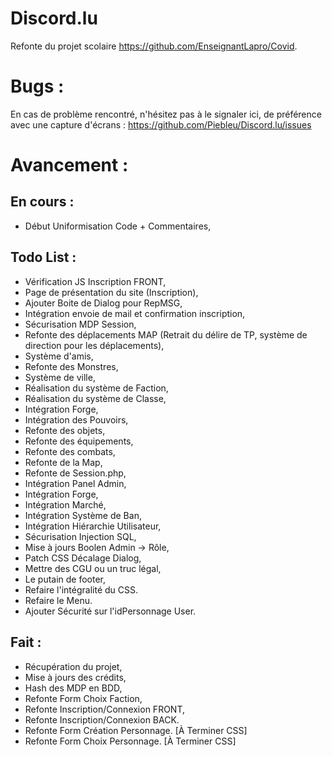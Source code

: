 # Discord.lu
Refonte du projet scolaire https://github.com/EnseignantLapro/Covid.

# Bugs :
En cas de problème rencontré, n'hésitez pas à le signaler ici, de préférence avec une capture d'écrans : https://github.com/Piebleu/Discord.lu/issues

# Avancement :

## En cours :
- Début Uniformisation Code + Commentaires,

## Todo List :
- Vérification JS Inscription FRONT,
- Page de présentation du site (Inscription),
- Ajouter Boite de Dialog pour RepMSG,
- Intégration envoie de mail et confirmation inscription,
- Sécurisation MDP Session,
- Refonte des déplacements MAP (Retrait du délire de TP, système de direction pour les déplacements),
- Système d'amis,
- Refonte des Monstres,
- Système de ville,
- Réalisation du système de Faction,
- Réalisation du système de Classe,
- Intégration Forge,
- Intégration des Pouvoirs,
- Refonte des objets,
- Refonte des équipements,
- Refonte des combats,
- Refonte de la Map,
- Refonte de Session.php,
- Intégration Panel Admin,
- Intégration Forge,
- Intégration Marché,
- Intégration Système de Ban,
- Intégration Hiérarchie Utilisateur,
- Sécurisation Injection SQL,
- Mise à jours Boolen Admin -> Rôle,
- Patch CSS Décalage Dialog,
- Mettre des CGU ou un truc légal,
- Le putain de footer,
- Refaire l'intégralité du CSS.
- Refaire le Menu.
- Ajouter Sécurité sur l'idPersonnage User.

## Fait :
- Récupération du projet,
- Mise à jours des crédits,
- Hash des MDP en BDD,
- Refonte Form Choix Faction,
- Refonte Inscription/Connexion FRONT,
- Refonte Inscription/Connexion BACK.
- Refonte Form Création Personnage. [À Terminer CSS]
- Refonte Form Choix Personnage. [À Terminer CSS]